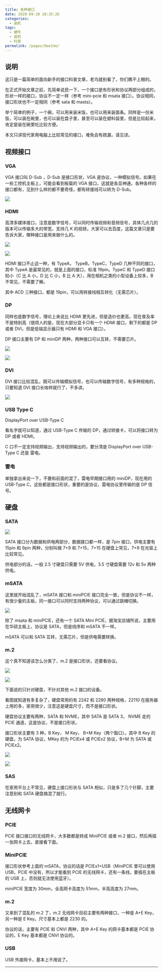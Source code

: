 ```yaml
---
title: 各种接口
date: 2020-09-28 10:35:26
categories:
  - 装机
tags:
  - 硬件
  - 装机
  - 科普
permalink: /pages/0ae14e/
---
```


## 说明

这只是一篇简单的面向新手的接口科普文章，老鸟就别看了，你们瞧不上眼的。

在正式开始文章之前，先简单说民一下，一个接口是有形状和协议两部分组成的，形状一样的接口，协议不一定一样（参考 mini-pcie 和 msata 接口）。协议相同，接口形状也不一定相同（参考 sata 和 masta）。

举个简单的例子，一个碗，可以用来装米饭，也可以用来装面条。同样是一份米饭，可以装在碗里，也可以装在盘子里，甚至可以装在塑料袋里，但是比较起来，肯定是装在碗里吃比较方便。

本文只讲现代家用电脑上比较常见的接口，难免会有疏漏，请见谅。

## 视频接口

### VGA

VGA 接口叫 D-Sub ，D-Sub 是接口形状，VGA 是协议，一种模拟信号。如果在一些工控机主板上，可能会看到板载的 VGA 接口，这就是各显神通，各种各样的接口都有，见到什么样的都不要奇怪，都有转接线可以转为 D-Sub。

![](./img/5f713b95160a154a67f7f70e.png)

### HDMI

高清多媒体接口，注意是数字信号，可以同时传输视频和音频信号，具体几点几的版本可以传输多大的带宽，支持几 K 的视频，大家可以去百度，这篇文章只是要告诉大家，哪种接口是用来做什么的。

![](./img/5f713b95160a154a67f7f712.png)

![](./img/5f713b95160a154a67f7f708.png)

HDMI 接口不止这一种，有 TypeA， TypeB，TypeC，TypeD 几种不同的接口，其中 TypeA 是最常见的，就是上面的接口，标准 19pin。TypeC 和 TypeD 接口较小（C 比 A 小，D 比 C 小，B 比 A 大），用在相机之类的小型设备上较多，B 不常见，不需要了解。

其中 ACD 三种接口，都是 19pin，可以用转接线相互转化（无需芯片）。

### DP

同样也是数字信号，理论上来说比 HDMI 更先进，但是造价也更高，现在普及率不是特别高（很烦人的是，现在大部分显卡只有一个 HDMI 接口，剩下的都是 DP 或者 DVI，但是低端显示器只有 HDMI 和 VGA 接口）。

DP 接口主要有 DP 和 miniDP 两种，两种接口可以互转，不需要芯片。

![](./img/5f713c04160a154a67f81717.png)

![](./img/5f713c04160a154a67f8171a.png)

### DVI

DVI 接口比较混乱，既可以传输模拟信号，也可以传输数字信号，有多种规格的，只要知道 DVI 接口长啥样就行了，不多讲。

![](./img/5f713c2e160a154a67f8241c.png)

### USB Type C

DisplayPort over USB-Type C

看名字就可以知道，通过 USB-Type C 传输的 DP，通过转接卡，可以将接口转为 DP 或者 HDMI。

C 口不一定支持视频输出，支持视频输出的，要分清是 DisplayPort over USB-Type C 还是 雷电。

### 雷电

单独拿出来说一下，不要和前面的混了，雷电早期接口用的 miniDP，现在用的 USB-Type C，这些都是接口形状，重要的是协议，雷电协议里传输的是 DP 信号。

## 硬盘

### SATA

![](./img/5f713c5b160a154a67f8330a.png)

SATA 接口分为数据和供电两部分，数据接口都一样，是 7pin 接口，供电主要有 15pin 和 9pin 两种，分别叫做 7+9 和 7+15，7+15 在硬盘上常见，7+9 在光驱上比较常见。

供电部分的话，一般 2.5 寸硬盘只需要 5V 供电，3.5 寸硬盘需要 12v 和 5v 两种供电。

### mSATA

这里就开始混乱了，mSATA 接口和 miniPCIE 接口完全一致，但是协议不一样，有很少量的主板，同一接口可以同时支持两种协议，可以通过跳帽切换。

![](./img/5f713c5b160a154a67f8330c.png)

除了 msata 和 miniPCIE，还有一个 SATA Mini PCIE，据淘宝店铺所说，主要用在华硕主板上，协议是 SATA，但是线序和 mSATA 不一样。

mSATA 可以和 SATA 互转，无需芯片，但是供电需要转换。

### m.2

这个真不知道该怎么分类了，m.2 是接口形状，还要看协议。

![](./img/5f713c84160a154a67f83fdb.png)

![](./img/5f713c84160a154a67f83fdd.png)

下面说的只针对硬盘，不针对其他 m.2 接口的设备。

看图就知道有多复杂了，硬盘常用的有 2242 和 2280 两种规格，22110 在服务器上用的多，家用很少，注意这是硬盘尺寸，而不是接口形状。

硬盘协议主要有两种，SATA 和 NVME，其中 SATA 是 SATA 3， NVME 走的 PCIE 通道，这是协议，不是接口形状。

接口形状主要有 3 种，B Key， M Key， B+M Key（两个豁口）。其中 B Key 的硬盘，为 SATA 协议，MKey 的为 PCIEx4 或 PCIEx2 协议，B+M 为 SATA 或 PCIEx2。

![](./img/5f713cbc160a154a67f8514c.png)

![](./img/5f713cbc160a154a67f85151.png)

### SAS

在家用平台上不常见，硬盘上接口形状与 SATA 相似，只是多了几个针脚，主要注意别和 SATA 硬盘搞混了就行。

## 无线网卡

### PCIE

PCIE 接口接口的无线网卡，大多数都是转成 MiniPCIE 或者 m.2 接口，然后再插一张网卡上去，直接看下面。

### MiniPCIE

接口形状参考上面的 mSATA，协议的话是 PCIEx1+USB（MiniPCIE 里可以使用 USB，PCIE 中没有，所以才能看到 PCIE 的无线网卡，还有一条线，要插在主板的 USB 上，否则就无法使用蓝牙）。

miniPCIE 宽度为 30mm，全高网卡高度为 51mm，半高高度为 27mm。

### m.2

又来到了混乱的 m.2 了，m.2 无线网卡目前主要有两种接口，一种是 A+E Key，另一种是 E Key。尺寸基本上都是 2230 的。

协议的话，主要有 PCIE 和 CNVI 两种，其中 A+E Key 的网卡基本都是 PCIE 协议的，E Key 基本都是 CNVI 协议的。

### USB

USB 外接网卡，基本上不用说了。

---
